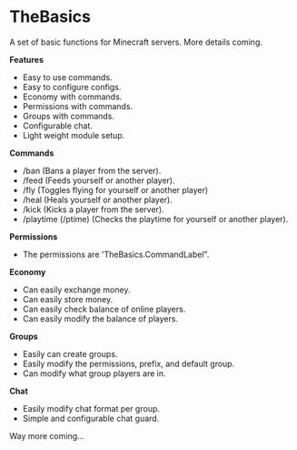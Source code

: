 # TheBasics
A set of basic functions for Minecraft servers. More details coming.

**Features**
- Easy to use commands.
- Easy to configure configs.
- Economy with commands.
- Permissions with commands.
- Groups with commands.
- Configurable chat.
- Light weight module setup.

**Commands**
- /ban (Bans a player from the server).
- /feed (Feeds yourself or another player).
- /fly (Toggles flying for yourself or another player)
- /heal (Heals yourself or another player).
- /kick (Kicks a player from the server).
- /playtime (/ptime) (Checks the playtime for yourself or another player).

**Permissions**
- The permissions are 'TheBasics.CommandLabel".

**Economy**
- Can easily exchange money.
- Can easily store money.
- Can easily check balance of online players.
- Can easily modify the balance of players.

**Groups**
- Easily can create groups.
- Easily modify the permissions, prefix, and default group.
- Can modify what group players are in.

**Chat**
- Easily modify chat format per group.
- Simple and configurable chat guard.


Way more coming...
